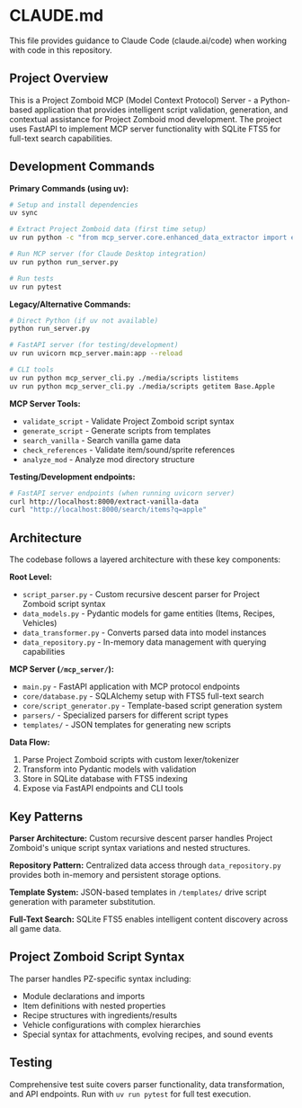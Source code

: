 # CLAUDE.md

This file provides guidance to Claude Code (claude.ai/code) when working with code in this repository.

## Project Overview

This is a Project Zomboid MCP (Model Context Protocol) Server - a Python-based application that provides intelligent script validation, generation, and contextual assistance for Project Zomboid mod development. The project uses FastAPI to implement MCP server functionality with SQLite FTS5 for full-text search capabilities.

## Development Commands

**Primary Commands (using uv):**
```bash
# Setup and install dependencies
uv sync

# Extract Project Zomboid data (first time setup)
uv run python -c "from mcp_server.core.enhanced_data_extractor import extract_with_path_manager; extract_with_path_manager(comprehensive=True)"

# Run MCP server (for Claude Desktop integration)
uv run python run_server.py

# Run tests
uv run pytest
```

**Legacy/Alternative Commands:**
```bash
# Direct Python (if uv not available)
python run_server.py

# FastAPI server (for testing/development)
uv run uvicorn mcp_server.main:app --reload

# CLI tools
uv run python mcp_server_cli.py ./media/scripts listitems
uv run python mcp_server_cli.py ./media/scripts getitem Base.Apple
```

**MCP Server Tools:**
- `validate_script` - Validate Project Zomboid script syntax
- `generate_script` - Generate scripts from templates
- `search_vanilla` - Search vanilla game data
- `check_references` - Validate item/sound/sprite references
- `analyze_mod` - Analyze mod directory structure

**Testing/Development endpoints:**
```bash
# FastAPI server endpoints (when running uvicorn server)
curl http://localhost:8000/extract-vanilla-data
curl "http://localhost:8000/search/items?q=apple"
```

## Architecture

The codebase follows a layered architecture with these key components:

**Root Level:**
- `script_parser.py` - Custom recursive descent parser for Project Zomboid script syntax
- `data_models.py` - Pydantic models for game entities (Items, Recipes, Vehicles)
- `data_transformer.py` - Converts parsed data into model instances
- `data_repository.py` - In-memory data management with querying capabilities

**MCP Server (`/mcp_server/`):**
- `main.py` - FastAPI application with MCP protocol endpoints
- `core/database.py` - SQLAlchemy setup with FTS5 full-text search
- `core/script_generator.py` - Template-based script generation system
- `parsers/` - Specialized parsers for different script types
- `templates/` - JSON templates for generating new scripts

**Data Flow:**
1. Parse Project Zomboid scripts with custom lexer/tokenizer
2. Transform into Pydantic models with validation
3. Store in SQLite database with FTS5 indexing
4. Expose via FastAPI endpoints and CLI tools

## Key Patterns

**Parser Architecture:** Custom recursive descent parser handles Project Zomboid's unique script syntax variations and nested structures.

**Repository Pattern:** Centralized data access through `data_repository.py` provides both in-memory and persistent storage options.

**Template System:** JSON-based templates in `/templates/` drive script generation with parameter substitution.

**Full-Text Search:** SQLite FTS5 enables intelligent content discovery across all game data.

## Project Zomboid Script Syntax

The parser handles PZ-specific syntax including:
- Module declarations and imports
- Item definitions with nested properties
- Recipe structures with ingredients/results
- Vehicle configurations with complex hierarchies
- Special syntax for attachments, evolving recipes, and sound events

## Testing

Comprehensive test suite covers parser functionality, data transformation, and API endpoints. Run with `uv run pytest` for full test execution.